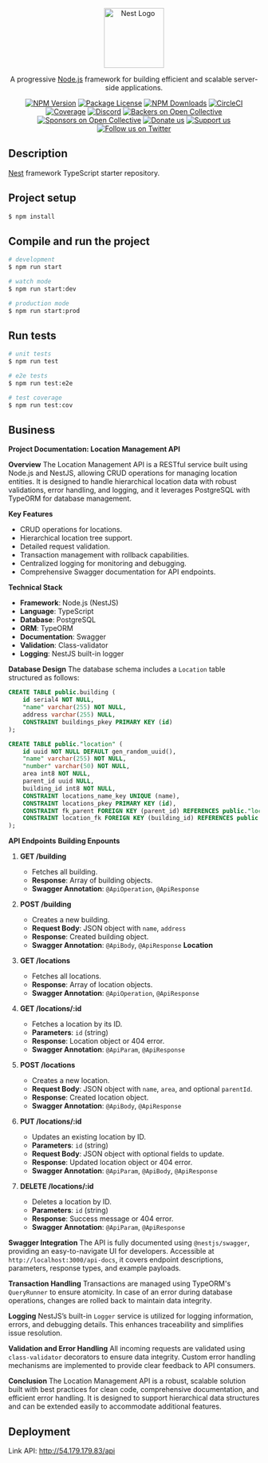 <p align="center">
  <a href="http://nestjs.com/" target="blank"><img src="https://nestjs.com/img/logo-small.svg" width="120" alt="Nest Logo" /></a>
</p>

[circleci-image]: https://img.shields.io/circleci/build/github/nestjs/nest/master?token=abc123def456
[circleci-url]: https://circleci.com/gh/nestjs/nest

  <p align="center">A progressive <a href="http://nodejs.org" target="_blank">Node.js</a> framework for building efficient and scalable server-side applications.</p>
    <p align="center">
<a href="https://www.npmjs.com/~nestjscore" target="_blank"><img src="https://img.shields.io/npm/v/@nestjs/core.svg" alt="NPM Version" /></a>
<a href="https://www.npmjs.com/~nestjscore" target="_blank"><img src="https://img.shields.io/npm/l/@nestjs/core.svg" alt="Package License" /></a>
<a href="https://www.npmjs.com/~nestjscore" target="_blank"><img src="https://img.shields.io/npm/dm/@nestjs/common.svg" alt="NPM Downloads" /></a>
<a href="https://circleci.com/gh/nestjs/nest" target="_blank"><img src="https://img.shields.io/circleci/build/github/nestjs/nest/master" alt="CircleCI" /></a>
<a href="https://coveralls.io/github/nestjs/nest?branch=master" target="_blank"><img src="https://coveralls.io/repos/github/nestjs/nest/badge.svg?branch=master#9" alt="Coverage" /></a>
<a href="https://discord.gg/G7Qnnhy" target="_blank"><img src="https://img.shields.io/badge/discord-online-brightgreen.svg" alt="Discord"/></a>
<a href="https://opencollective.com/nest#backer" target="_blank"><img src="https://opencollective.com/nest/backers/badge.svg" alt="Backers on Open Collective" /></a>
<a href="https://opencollective.com/nest#sponsor" target="_blank"><img src="https://opencollective.com/nest/sponsors/badge.svg" alt="Sponsors on Open Collective" /></a>
  <a href="https://paypal.me/kamilmysliwiec" target="_blank"><img src="https://img.shields.io/badge/Donate-PayPal-ff3f59.svg" alt="Donate us"/></a>
    <a href="https://opencollective.com/nest#sponsor"  target="_blank"><img src="https://img.shields.io/badge/Support%20us-Open%20Collective-41B883.svg" alt="Support us"></a>
  <a href="https://twitter.com/nestframework" target="_blank"><img src="https://img.shields.io/twitter/follow/nestframework.svg?style=social&label=Follow" alt="Follow us on Twitter"></a>
</p>
  <!--[![Backers on Open Collective](https://opencollective.com/nest/backers/badge.svg)](https://opencollective.com/nest#backer)
  [![Sponsors on Open Collective](https://opencollective.com/nest/sponsors/badge.svg)](https://opencollective.com/nest#sponsor)-->

## Description

[Nest](https://github.com/nestjs/nest) framework TypeScript starter repository.

## Project setup

```bash
$ npm install
```

## Compile and run the project

```bash
# development
$ npm run start

# watch mode
$ npm run start:dev

# production mode
$ npm run start:prod
```

## Run tests

```bash
# unit tests
$ npm run test

# e2e tests
$ npm run test:e2e

# test coverage
$ npm run test:cov
```

## Business
**Project Documentation: Location Management API**

**Overview**
The Location Management API is a RESTful service built using Node.js and NestJS, allowing CRUD operations for managing location entities. It is designed to handle hierarchical location data with robust validations, error handling, and logging, and it leverages PostgreSQL with TypeORM for database management.

**Key Features**
- CRUD operations for locations.
- Hierarchical location tree support.
- Detailed request validation.
- Transaction management with rollback capabilities.
- Centralized logging for monitoring and debugging.
- Comprehensive Swagger documentation for API endpoints.

**Technical Stack**
- **Framework**: Node.js (NestJS)
- **Language**: TypeScript
- **Database**: PostgreSQL
- **ORM**: TypeORM
- **Documentation**: Swagger
- **Validation**: Class-validator
- **Logging**: NestJS built-in logger

**Database Design**
The database schema includes a `Location` table structured as follows:

```sql
CREATE TABLE public.building (
	id serial4 NOT NULL,
	"name" varchar(255) NOT NULL,
	address varchar(255) NULL,
	CONSTRAINT buildings_pkey PRIMARY KEY (id)
);

CREATE TABLE public."location" (
	id uuid NOT NULL DEFAULT gen_random_uuid(),
	"name" varchar(255) NOT NULL,
	"number" varchar(50) NOT NULL,
	area int8 NOT NULL,
	parent_id uuid NULL,
	building_id int8 NOT NULL,
	CONSTRAINT locations_name_key UNIQUE (name),
	CONSTRAINT locations_pkey PRIMARY KEY (id),
	CONSTRAINT fk_parent FOREIGN KEY (parent_id) REFERENCES public."location"(id),
	CONSTRAINT location_fk FOREIGN KEY (building_id) REFERENCES public.building(id)
);
```
**API Endpoints**
**Building Enpounts**
1. **GET /building**
   - Fetches all building.
   - **Response**: Array of building objects.
   - **Swagger Annotation**: `@ApiOperation`, `@ApiResponse`
3. **POST /building**
   - Creates a new building.
   - **Request Body**: JSON object with `name`, `address`
   - **Response**: Created building object.
   - **Swagger Annotation**: `@ApiBody`, `@ApiResponse`
**Location**
1. **GET /locations**
   - Fetches all locations.
   - **Response**: Array of location objects.
   - **Swagger Annotation**: `@ApiOperation`, `@ApiResponse`

2. **GET /locations/:id**
   - Fetches a location by its ID.
   - **Parameters**: `id` (string)
   - **Response**: Location object or 404 error.
   - **Swagger Annotation**: `@ApiParam`, `@ApiResponse`

3. **POST /locations**
   - Creates a new location.
   - **Request Body**: JSON object with `name`, `area`, and optional `parentId`.
   - **Response**: Created location object.
   - **Swagger Annotation**: `@ApiBody`, `@ApiResponse`

4. **PUT /locations/:id**
   - Updates an existing location by ID.
   - **Parameters**: `id` (string)
   - **Request Body**: JSON object with optional fields to update.
   - **Response**: Updated location object or 404 error.
   - **Swagger Annotation**: `@ApiParam`, `@ApiBody`, `@ApiResponse`

5. **DELETE /locations/:id**
   - Deletes a location by ID.
   - **Parameters**: `id` (string)
   - **Response**: Success message or 404 error.
   - **Swagger Annotation**: `@ApiParam`, `@ApiResponse`

**Swagger Integration**
The API is fully documented using `@nestjs/swagger`, providing an easy-to-navigate UI for developers. Accessible at `http://localhost:3000/api-docs`, it covers endpoint descriptions, parameters, response types, and example payloads.

**Transaction Handling**
Transactions are managed using TypeORM's `QueryRunner` to ensure atomicity. In case of an error during database operations, changes are rolled back to maintain data integrity.

**Logging**
NestJS’s built-in `Logger` service is utilized for logging information, errors, and debugging details. This enhances traceability and simplifies issue resolution.

**Validation and Error Handling**
All incoming requests are validated using `class-validator` decorators to ensure data integrity. Custom error handling mechanisms are implemented to provide clear feedback to API consumers.

**Conclusion**
The Location Management API is a robust, scalable solution built with best practices for clean code, comprehensive documentation, and efficient error handling. It is designed to support hierarchical data structures and can be extended easily to accommodate additional features.

## Deployment
Link API: http://54.179.179.83/api


